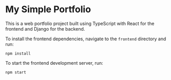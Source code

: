 # My Simple Portfolio 

This is a web portfolio project built using TypeScript with React for the frontend and Django for the backend.

To install the frontend dependencies, navigate to the `frontend` directory and run:
```
npm install
```
To start the frontend development server, run:
```
npm start
```
